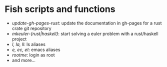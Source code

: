 # Fish scripts and functions


* *update-gh-pages-rust*: update the documentation in gh-pages for a rust crate git repository
* *mkeuler-{rust|haskell}*: start solving a euler problem with a rust/haskell project
* *l, la, ll*: ls aliases
* *e, ec, et*: emacs aliases
* *rootme*: login as root
* and more...